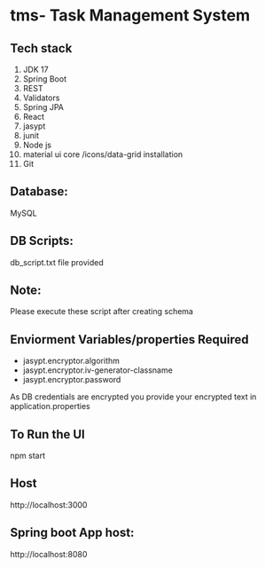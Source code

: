 # tms- Task Management System

Tech stack
---------------
1) JDK 17
2) Spring Boot 
3) REST
4) Validators
5) Spring JPA
6) React
7) jasypt
8) junit
9) Node js
10) material ui core /icons/data-grid installation 
11) Git

Database:
--------
 MySQL

DB Scripts: 
----------
db_script.txt file provided

Note:
---------
Please execute these script after creating schema


Enviorment Variables/properties Required
--------------------------------
- jasypt.encryptor.algorithm
- jasypt.encryptor.iv-generator-classname
- jasypt.encryptor.password

As DB credentials are encrypted you provide  your encrypted  text in application.properties

To Run the UI
--------------

npm start

Host
------
http://localhost:3000

Spring boot App  host:
----------------------
 http://localhost:8080



